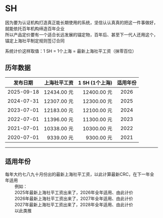 # SH

因为要为认证机构打造真正能长期使用的系统，坚信认认真真的把这一件事做好，就能依托百年机构缔造百年企业 <br/>
所以产品定价要有一个适合长远发展的锚定物，百年后、甚至下一代人还用这个，锚定上海社平制定规则签订合同

系统计价这样取值：1 SH = 1个上海 = 最新上海社平工资（抹零百位）

## 历年数据

发布日期    |上海社平工资    |1 SH (1个上海)  |适用年份
------------|---------------:|---------------:|:--------:
2025-09-18  |12434.00 元     |12400.00 元     |2026
2024-07-31  |12307.00 元     |12300.00 元     |2025
2023-07-01  |12183.00 元     |12100.00 元     |2024
2022-07-01  |11396.00 元     |11300.00 元     |2023
2021-07-01  |10338.00 元     |10300.00 元     |2022
2020-07-01  |9339.00 元      |9300.00 元      |2021

***

## 适用年份

每年大约七八九十月份出的最新上海社平工资，以此计算最新CRC，在下一年全年适用 <br/>
&nbsp;&nbsp;&nbsp;&nbsp;&nbsp;&nbsp;&nbsp;&nbsp;例如： <br/>
&nbsp;&nbsp;&nbsp;&nbsp;&nbsp;&nbsp;&nbsp;&nbsp;2025年最新上海社平工资出来了，2026年全年适用、由此计价 <br/>
&nbsp;&nbsp;&nbsp;&nbsp;&nbsp;&nbsp;&nbsp;&nbsp;2026年最新上海社平工资出来了，2027年全年适用、由此计价 <br/>
&nbsp;&nbsp;&nbsp;&nbsp;&nbsp;&nbsp;&nbsp;&nbsp;2027年最新上海社平工资出来了，2028年全年适用、由此计价 <br/>
&nbsp;&nbsp;&nbsp;&nbsp;&nbsp;&nbsp;&nbsp;&nbsp;以此类推
